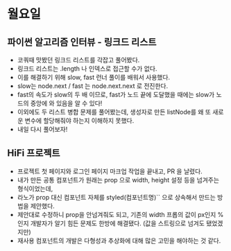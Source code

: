 # 월요일


## 파이썬 알고리즘 인터뷰 - 링크드 리스트
* 코쿼때 맛봤던 링크드 리스트를 각잡고 풀어봤다.
* 링크드 리스트는 .length 나 인덱스로 접근할 수가 없다.
* 이를 해결하기 위해 slow, fast 런너 풀이를 배워서 사용했다.
* slow는 node.next / fast 는 node.next.next 로 전진한다.
* fast의 속도가 slow의 두 배 이므로, fast가 노드 끝에 도달했을 때에는 slow가 노드의 중앙에 와 있음을 알 수 있다!
* 이외에도 두 리스트 병합 문제를 풀어봤는데, 생성자로 만든 listNode를 왜 또 새로운 변수에 할당해줘야 하는지 이해하지 못했다.
* 내일 다시 풀어보자!


## HiFi 프로젝트
* 프로젝트 첫 페이지와 로그인 페이지 마크업 작업을 끝내고, PR 을 날렸다.
* 내가 만든 공통 컴포넌트가 원래는 prop 으로 width, height 설정 등을 넘겨주는 형식이었는데,
* 라노가 prop 대신 컴포넌트 자체를 styled(컴포넌트명)`` 으로 상속해서 만드는 방법을 제안했다. 
* 제안대로 수정하니 prop을 안넘겨줘도 되고, 기존의 width 프롭의 값이 px인지 % 인지 개발자가 알기 힘든 문제도 한방에 해결됐다. (값을 스트링으로 넘겨도 됐었겠지만)
* 재사용 컴포넌트의 개발은 다형성과 추상화에 대해 많은 고민을 해야하는 것 같다. 

